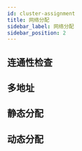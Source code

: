 ```yaml
---
id: cluster-assignment
title: 网络分配
sidebar_label: 网络分配
sidebar_position: 2
---
```


## 连通性检查

## 多地址

## 静态分配

## 动态分配
